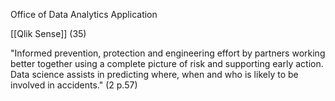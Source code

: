 Office of Data Analytics Application

[[Qlik Sense]] (35)

"Informed prevention, protection and engineering effort by partners working better together using a complete picture of risk and supporting early action. Data science assists in predicting where, when and who is likely to be involved in accidents." (2 p.57)